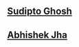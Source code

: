 ## [Sudipto Ghosh](https://github.com/pydevsg)
## [Abhishek Jha](https://github.com/abhishekjha229)
